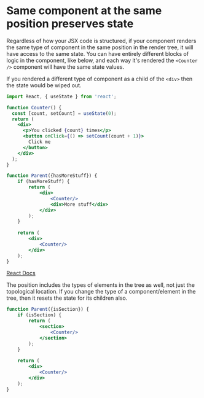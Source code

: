 # Same component at the same position preserves state

Regardless of how your JSX code is structured, if your component renders the same type of component in the same position in the render tree, it will have access to the same state.
You can have entirely different blocks of logic in the component, like below, and each way it's rendered the `<Counter />` component will have the same state values.

If you rendered a different type of component as a child of the `<div>` then the state would be wiped out.

```jsx
import React, { useState } from 'react';

function Counter() {
  const [count, setCount] = useState(0);
  return (
    <div>
      <p>You clicked {count} times</p>
      <button onClick={() => setCount(count + 1)}>
        Click me
      </button>
    </div>
  );
}

function Parent({hasMoreStuff}) {
    if (hasMoreStuff) {
        return (
            <div>
                <Counter/>
                <div>More stuff</div>
            </div>
        );
    }
    
    return (
        <div>
            <Counter/>
        </div>
    );
}
```

[React Docs](https://react.dev/learn/preserving-and-resetting-state#same-component-at-the-same-position-preserves-state)

The position includes the types of elements in the tree as well, not just the topological location.
If you change the type of a component/element in the tree, then it resets the state for its children also.

```jsx
function Parent({isSection}) {
    if (isSection) {
        return (
            <section>
                <Counter/>
            </section>
        );
    }
    
    return (
        <div>
            <Counter/>
        </div>
    );
}
```

